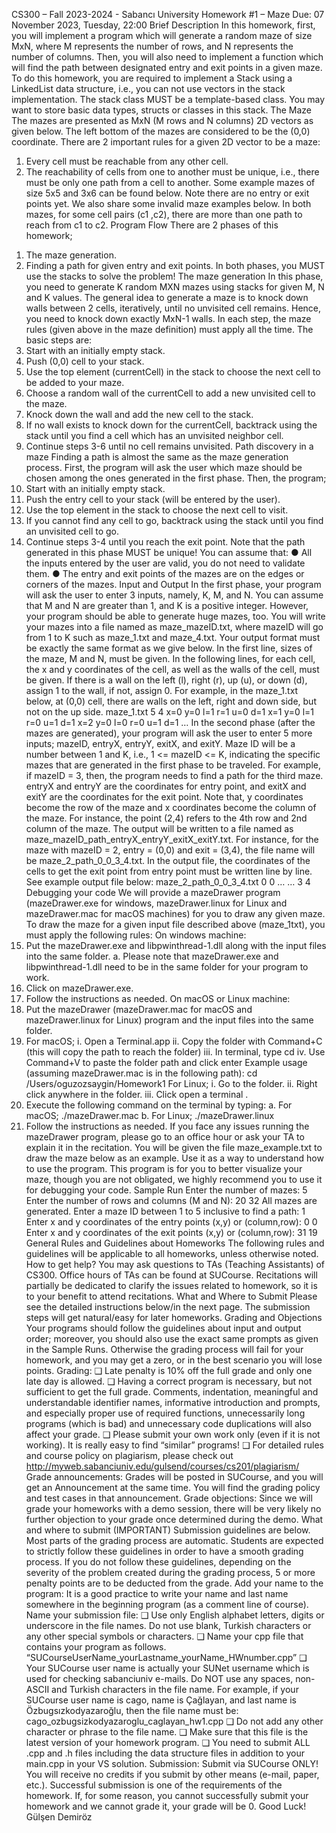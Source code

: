 CS300 – Fall 2023-2024 - Sabancı University
Homework #1 – Maze
Due: 07 November 2023, Tuesday, 22:00
Brief Description
In this homework, first, you will implement a program which will generate a random maze of size MxN,
where M represents the number of rows, and N represents the number of columns. Then, you will also
need to implement a function which will find the path between designated entry and exit points in a
given maze.
To do this homework, you are required to implement a Stack using a LinkedList data structure, i.e., you
can not use vectors in the stack implementation. The stack class MUST be a template-based class. You
may want to store basic data types, structs or classes in this stack.
The Maze
The mazes are presented as MxN (M rows and N columns) 2D vectors as given below. The left bottom of
the mazes are considered to be the (0,0) coordinate. There are 2 important rules for a given 2D vector to
be a maze:
1) Every cell must be reachable from any other cell.
2) The reachability of cells from one to another must be unique, i.e., there must be only one path
from a cell to another.
Some example mazes of size 5x5 and 3x6 can be found below. Note there are no entry or exit points yet.
We also share some invalid maze examples below. In both mazes, for some cell pairs (c1 ,c2), there are
more than one path to reach from c1 to c2.
Program Flow
There are 2 phases of this homework;
1. The maze generation.
2. Finding a path for given entry and exit points.
In both phases, you MUST use the stacks to solve the problem!
The maze generation
In this phase, you need to generate K random MXN mazes using stacks for given M, N and K values. The
general idea to generate a maze is to knock down walls between 2 cells, iteratively, until no unvisited cell
remains. Hence, you need to knock down exactly MxN-1 walls. In each step, the maze rules (given above
in the maze definition) must apply all the time.
The basic steps are:
1. Start with an initially empty stack.
2. Push (0,0) cell to your stack.
3. Use the top element (currentCell) in the stack to choose the next cell to be added to your maze.
4. Choose a random wall of the currentCell to add a new unvisited cell to the maze.
5. Knock down the wall and add the new cell to the stack.
6. If no wall exists to knock down for the currentCell, backtrack using the stack until you find a cell
which has an unvisited neighbor cell.
7. Continue steps 3-6 until no cell remains unvisited.
Path discovery in a maze
Finding a path is almost the same as the maze generation process. First, the program will ask the user
which maze should be chosen among the ones generated in the first phase. Then, the program;
1. Start with an initially empty stack.
2. Push the entry cell to your stack (will be entered by the user).
3. Use the top element in the stack to choose the next cell to visit.
4. If you cannot find any cell to go, backtrack using the stack until you find an unvisited cell to go.
5. Continue steps 3-4 until you reach the exit point.
Note that the path generated in this phase MUST be unique!
You can assume that:
● All the inputs entered by the user are valid, you do not need to validate them.
● The entry and exit points of the mazes are on the edges or corners of the mazes.
Input and Output
In the first phase, your program will ask the user to enter 3 inputs, namely, K, M, and N. You can assume
that M and N are greater than 1, and K is a positive integer. However, your program should be able to
generate huge mazes, too.
You will write your mazes into a file named as maze_mazeID.txt, where mazeID will go from 1 to K such
as maze_1.txt and maze_4.txt. Your output format must be exactly the same format as we give below. In
the first line, sizes of the maze, M and N, must be given. In the following lines, for each cell, the x and y
coordinates of the cell, as well as the walls of the cell, must be given. If there is a wall on the left (l), right
(r), up (u), or down (d), assign 1 to the wall, if not, assign 0. For example, in the maze_1.txt below, at
(0,0) cell, there are walls on the left, right and down side, but not on the up side.
maze_1.txt
5 4
x=0 y=0 l=1 r=1 u=0 d=1
x=1 y=0 l=1 r=0 u=1 d=1
x=2 y=0 l=0 r=0 u=1 d=1
…
In the second phase (after the mazes are generated), your program will ask the user to enter 5 more
inputs; mazeID, entryX, entryY, exitX, and exitY. Maze ID will be a number between 1 and K, i.e., 1 <=
mazeID <= K, indicating the specific mazes that are generated in the first phase to be traveled. For
example, if mazeID = 3, then, the program needs to find a path for the third maze. entryX and entryY are
the coordinates for entry point, and exitX and exitY are the coordinates for the exit point. Note that, y
coordinates become the row of the maze and x coordinates become the column of the maze. For
instance, the point (2,4) refers to the 4th row and 2nd column of the maze.
The output will be written to a file named as maze_mazeID_path_entryX_entryY_exitX_exitY.txt. For
instance, for the maze with mazeID = 2, entry = (0,0) and exit = (3,4), the file name will be
maze_2_path_0_0_3_4.txt.
In the output file, the coordinates of the cells to get the exit point from entry point must be written line
by line. See example output file below:
maze_2_path_0_0_3_4.txt
0 0
…
…
3 4
Debugging your code
We will provide a mazeDrawer program (mazeDrawer.exe for windows, mazeDrawer.linux for Linux and
mazeDrawer.mac for macOS machines) for you to draw any given maze. To draw the maze for a given
input file described above (maze_1txt), you must apply the following rules:
On windows machine:
1. Put the mazeDrawer.exe and libpwinthread-1.dll along with the input files into the same folder.
a. Please note that mazeDrawer.exe and libpwinthread-1.dll need to be in the same folder
for your program to work.
2. Click on mazeDrawer.exe.
3. Follow the instructions as needed.
On macOS or Linux machine:
1. Put the mazeDrawer (mazeDrawer.mac for macOS and mazeDrawer.linux for Linux) program and
the input files into the same folder.
2. For macOS;
i. Open a Terminal.app
ii. Copy the folder with Command+C (this will copy the path to reach the folder)
iii. In terminal, type cd
iv. Use Command+V to paste the folder path and click enter
Example usage (assuming mazeDrawer.mac is in the following path):
cd /Users/oguzozsaygin/Homework1
For Linux;
i. Go to the folder.
ii. Right click anywhere in the folder.
iii. Click open a terminal .
3. Execute the following command on the terminal by typing:
a. For macOS;
./mazeDrawer.mac
b. For Linux;
./mazeDrawer.linux
4. Follow the instructions as needed.
If you face any issues running the mazeDrawer program, please go to an office hour or ask your TA to
explain it in the recitation.
You will be given the file maze_example.txt to draw the maze below as an example. Use it as a way to
understand how to use the program. This program is for you to better visualize your maze, though you
are not obligated, we highly recommend you to use it for debugging your code.
Sample Run
Enter the number of mazes: 5
Enter the number of rows and columns (M and N): 20 32
All mazes are generated.
Enter a maze ID between 1 to 5 inclusive to find a path: 1
Enter x and y coordinates of the entry points (x,y) or (column,row): 0 0
Enter x and y coordinates of the exit points (x,y) or (column,row): 31 19
General Rules and Guidelines about Homeworks
The following rules and guidelines will be applicable to all homeworks, unless otherwise noted.
How to get help?
You may ask questions to TAs (Teaching Assistants) of CS300. Office hours of TAs can be found at
SUCourse. Recitations will partially be dedicated to clarify the issues related to homework, so it is to your
benefit to attend recitations.
What and Where to Submit
Please see the detailed instructions below/in the next page. The submission steps will get natural/easy for
later homeworks.
Grading and Objections
Your programs should follow the guidelines about input and output order; moreover, you should also use
the exact same prompts as given in the Sample Runs. Otherwise the grading process will fail for your
homework, and you may get a zero, or in the best scenario you will lose points.
Grading:
❑ Late penalty is 10% off the full grade and only one late day is allowed.
❑ Having a correct program is necessary, but not sufficient to get the full grade. Comments,
indentation, meaningful and understandable identifier names, informative introduction and
prompts, and especially proper use of required functions, unnecessarily long programs
(which is bad) and unnecessary code duplications will also affect your grade.
❑ Please submit your own work only (even if it is not working). It is really easy to find “similar”
programs!
❑ For detailed rules and course policy on plagiarism, please check out
http://myweb.sabanciuniv.edu/gulsend/courses/cs201/plagiarism/
Grade announcements: Grades will be posted in SUCourse, and you will get an Announcement at the
same time. You will find the grading policy and test cases in that announcement.
Grade objections: Since we will grade your homeworks with a demo session, there will be very likely no
further objection to your grade once determined during the demo.
What and where to submit (IMPORTANT)
Submission guidelines are below. Most parts of the grading process are automatic. Students are expected
to strictly follow these guidelines in order to have a smooth grading process. If you do not follow these
guidelines, depending on the severity of the problem created during the grading process, 5 or more
penalty points are to be deducted from the grade.
Add your name to the program: It is a good practice to write your name and last name somewhere in the
beginning program (as a comment line of course).
Name your submission file:
❑ Use only English alphabet letters, digits or underscore in the file names. Do not use blank,
Turkish characters or any other special symbols or characters.
❑ Name your cpp file that contains your program as follows.
“SUCourseUserName_yourLastname_yourName_HWnumber.cpp”
❑ Your SUCourse user name is actually your SUNet username which is used for checking
sabanciuniv e-mails. Do NOT use any spaces, non-ASCII and Turkish characters in the file name.
For example, if your SUCourse user name is cago, name is Çağlayan, and last name is
Özbugsızkodyazaroğlu, then the file name must be:
cago_ozbugsizkodyazaroglu_caglayan_hw1.cpp
❑ Do not add any other character or phrase to the file name.
❑ Make sure that this file is the latest version of your homework program.
❑ You need to submit ALL .cpp and .h files including the data structure files in addition to
your main.cpp in your VS solution.
Submission:
Submit via SUCourse ONLY! You will receive no credits if you submit by other means (e-mail,
paper, etc.).
Successful submission is one of the requirements of the homework. If, for some reason, you cannot
successfully submit your homework and we cannot grade it, your grade will be 0.
Good Luck!
Gülşen Demiröz
